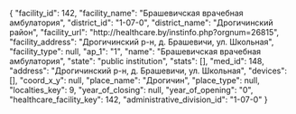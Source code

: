 {
    "facility_id": 142,
    "facility_name": "Брашевичская врачебная амбулатория",
    "district_id": "1-07-0",
    "district_name": "Дрогичинский район",
    "facility_url": "http:\/\/healthcare.by\/instinfo.php?orgnum=26815",
    "facility_address": "Дрогичинский р-н, д. Брашевичи, ул. Школьная",
    "facility_type": null,
    "ap_1": "1",
    "name": "Брашевичская врачебная амбулатория",
    "state": "public institution",
    "stats": [],
    "med_id": 148,
    "address": "Дрогичинский р-н, д. Брашевичи, ул. Школьная",
    "devices": [],
    "coord_x_y": null,
    "place_name": "Дрогичин",
    "place_type": null,
    "localties_key": 9,
    "year_of_closing": null,
    "year_of_opening": "0",
    "healthcare_facility_key": 142,
    "administrative_division_id": "1-07-0"
}